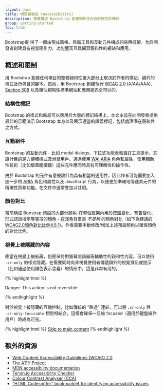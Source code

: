 ```yaml
---
layout: docs
title: 網頁親和性 (Accessibility)
description: 簡要概述 Bootstrap 創建親和性內容的特性和限制
group: getting-started
toc: true
---
```


Bootstrap提 供了一個由現成風格、佈局工具和互動元件構成的易用框架，允許開發者創建具有視覺吸引力、功能豐富且具網頁親和性的網站和應用。

## 概述和限制

用 Bootstrap 創建任何項目的整體親和性很大部分上取決於作者的標記、額外的樣式及所包含的腳本。然而，用 Bootstrap 創建執行 [<abbr title="Web Content Accessibility Guidelines">WCAG</abbr> 2.0](https://www.w3.org/TR/WCAG20/) (A/AA/AAA), [Section 508](https://www.section508.gov/) 以及類似親和性標準網站和應用是完全可以的。


### 結構性標記

Bootstrap 的樣式和佈局可以應用於大量的標記結構上。本文主旨在向開發者提供最佳的示範演示 Bootstrap 本身以及展示適當的語義標記，包括處理潛在親和性之方式。

### 互動組件

Bootstrap 的互動元件 - 比如 modal dialogs、下拉式功能表和自訂工具提示，其設計目的是方便觸控式及滑鼠用戶。通過使用 [<abbr title="Web Accessibility Initiative">WAI</abbr> <abbr title="Accessible Rich Internet Applications">ARIA</abbr>](https://www.w3.org/WAI/intro/aria) 角色和屬性，使用輔助性技術（比如螢幕閱讀器）這些元件應同時具有可理解性和操作性。

由於 Bootstrap 的元件有意被設計為具有相當的通用性，因此作者可能需要加入進一步的 <abbr title="Accessible Rich Internet Applications">ARIA</abbr> 角色和屬性以及 JavaScript 行為，以便更加準確地傳達其元件的精確性質和功能。在文件中通常會加以註明。

### 顏色對比

當前構成 Boostrap 預設的大部分顏色-在整個框架內用於按鈕變化、警告變化、形式認證指示等事項的顏色 - 在淺色背景是 *不足夠* 的顏色對比（如下為建議的 [WCAG2.0顏色對比比例4.5:1](https://www.w3.org/TR/UNDERSTANDING-WCAG20/visual-audio-contrast-contrast.html))。作者需要手動修改/增加上述預設顏色以確保顏色的對比比例。

### 視覺上被隱藏的內容

應當在視覺上被影藏，但應保持對螢幕閱讀器等輔助性的親和性內容，可以使用 `.sr-only` 的樣式隱藏。在需要同時向非視覺使用者傳遞額外的視覺資訊或提示（比如通過使用顏色表示含義）的情形中，這是非常有用的。

{% highlight html %}
<p class="text-danger">
  <span class="sr-only">Danger: </span>
  This action is not reversible
</p>
{% endhighlight %}

對於視覺上被隱藏的互動控制，比如傳統的 "略過" 連結，可以將 `.sr-only` 與 `.sr-only-focusable` 類型相結合。這樣會確保一旦被 focused（適用於鍵盤操作用戶）時成為可見。

{% highlight html %}
<a class="sr-only sr-only-focusable" href="#content">Skip to main content</a>
{% endhighlight %}

## 額外的資源

- [Web Content Accessibility Guidelines (WCAG) 2.0](https://www.w3.org/TR/WCAG20/)
- [The A11Y Project](http://a11yproject.com/)
- [MDN accessibility documentation](https://developer.mozilla.org/en-US/docs/Web/Accessibility)
- [Tenon.io Accessibility Checker](https://tenon.io/)
- [Colour Contrast Analyser (CCA)](https://www.paciellogroup.com/resources/contrastanalyser/)
- ["HTML Codesniffer" bookmarklet for identifying accessibility issues](https://github.com/squizlabs/HTML_CodeSniffer)
